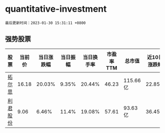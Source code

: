 # quantitative-investment

`最后更新时间：2023-01-30 15:31:11 +0800`

## 强势股票

|股票|当前价|当日涨跌幅|当日振幅|当日换手率|市盈率TTM|总市值|近10日涨跌幅|
|----|----|----|----|----|----|----|----|
|[拓尔思](https://xueqiu.com/S/SZ300229)|16.18|20.03%|9.35%|20.44%|46.23|115.66亿|22.85%|
|[利君股份](https://xueqiu.com/S/SZ002651)|9.06|6.46%|11.4%|19.08%|57.61|93.63亿|36.45%|
